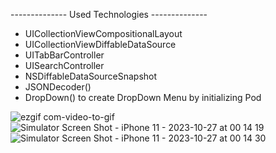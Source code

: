 -------------- Used Technologies --------------
- UICollectionViewCompositionalLayout
- UICollectionViewDiffableDataSource
- UITabBarController
- UISearchController
- NSDiffableDataSourceSnapshot
- JSONDecoder()
- DropDown() to create DropDown Menu by initializing Pod

![ezgif com-video-to-gif](https://github.com/atakanahmetyasin/Pazarama-iOS-Bootcamp/assets/142516106/fe125ff7-c6fc-4d78-a501-678eafdcc32e)
![Simulator Screen Shot - iPhone 11 - 2023-10-27 at 00 14 19](https://github.com/atakanahmetyasin/Pazarama-iOS-Bootcamp/assets/142516106/c33d8791-9c5e-4f7e-a21a-70563da99bf6)
![Simulator Screen Shot - iPhone 11 - 2023-10-27 at 00 14 30](https://github.com/atakanahmetyasin/Pazarama-iOS-Bootcamp/assets/142516106/25108c24-3b86-431c-a05d-400f9d8cf459)
